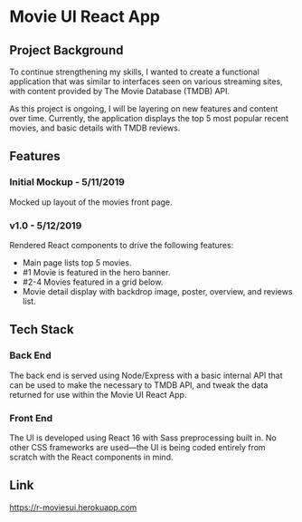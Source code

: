 # Movie UI React App

## Project Background

To continue strengthening my skills, I wanted to create a functional application that was similar to interfaces seen on various streaming sites, with content provided by The Movie Database (TMDB) API.

As this project is ongoing, I will be layering on new features and content over time. Currently, the application displays the top 5 most popular recent movies, and basic details with TMDB reviews.

## Features

### Initial Mockup - 5/11/2019

Mocked up layout of the movies front page.

### v1.0 - 5/12/2019

Rendered React components to drive the following features:

- Main page lists top 5 movies.
- #1 Movie is featured in the hero banner.
- #2-4 Movies featured in a grid below.
- Movie detail display with backdrop image, poster, overview, and reviews list.

## Tech Stack

### Back End

The back end is served using Node/Express with a basic internal API that can be used to make the necessary to TMDB API, and tweak the data returned for use within the Movie UI React App.

### Front End

The UI is developed using React 16 with Sass preprocessing built in. No other CSS frameworks are used—the UI is being coded entirely from scratch with the React components in mind.

## Link

https://r-moviesui.herokuapp.com

